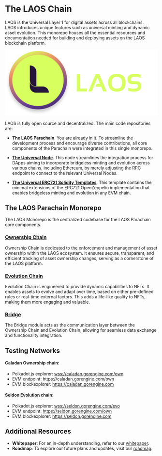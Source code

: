 # The LAOS Chain

LAOS is the Universal Layer 1 for digital assets across all blockchains.  
LAOS introduces unique features such as universal minting and dynamic asset evolution. This monorepo houses all the essential resources and documentation needed for building and deploying assets on the LAOS blockchain platform.

![LAOS Logo](docs/LAOS_logo.png)

LAOS is fully open source and decentralized. The main code repositories are:

* **[The LAOS Parachain](#the-parachain-monorepo)**. You are already in it. To streamline the development process and encourage diverse contributions, all core components of the Parachain were integrated in this single monorepo.

* **[The Universal Node](https://github.com/freeverseio/laos-universal-node)**. This node streamlines the integration process for DApps aiming to incorporate bridgeless minting and evolution across various chains, including Ethereum, by merely adjusting the RPC endpoint to connect to the relevant Universal Nodes.

* **[The Universal ERC721 Solidity Templates](https://github.com/freeverseio/laos-erc721)**. This template contains the minimal extensions of the ERC721 OpenZeppelin implementation that enables bridgeless minting and evolution in any EVM chain.


## The LAOS Parachain Monorepo

The LAOS Monorepo is the centralized codebase for the LAOS Parachain core components.

### [Ownership Chain](./ownership-chain/)

Ownership Chain is dedicated to the enforcement and management of asset ownership within the LAOS ecosystem. It ensures secure, transparent, and efficient tracking of asset ownership changes, serving as a cornerstone of the LAOS platform.

### [Evolution Chain](./evolution-chain/)

Evolution Chain is engineered to provide dynamic capabilities to NFTs. It enables assets to evolve and adapt over time, based on either pre-defined rules or real-time external factors. This adds a life-like quality to NFTs, making them more engaging and valuable.

### [Bridge](./bridge/)

The Bridge module acts as the communication layer between the Ownership Chain and Evolution Chain, allowing for seamless data exchange and functionality integration.

## Testing Networks

#### Caladan Ownership chain: 
* Polkadot.js explorer: [wss://caladan.gorengine.com/own](https://polkadot.js.org/apps/?rpc=wss%3A%2F%2Fcaladan.gorengine.com%2Fown#/explorer)
* EVM endpoint: https://caladan.gorengine.com/own
* EVM blockexplorer: https://caladan.gorengine.com 

#### Seldon Evolution chain: 
* Polkadot.js explorer: [wss://seldon.gorengine.com/evo](https://polkadot.js.org/apps/?rpc=wss%3A%2F%2Fseldon.gorengine.com%2Fevo#/explorer)
* EVM endpoint: https://seldon.gorengine.com/own
* EVM blockexplorer: https://seldon.gorengine.com 

## Additional Resources

- **Whitepaper**: For an in-depth understanding, refer to our [whitepaper](https://github.com/freeverseio/laos-whitepaper/blob/main/laos.pdf).
- **Roadmap**: To explore our future plans and updates, visit our [roadmap](https://github.com/freeverseio/laos-roadmap).
